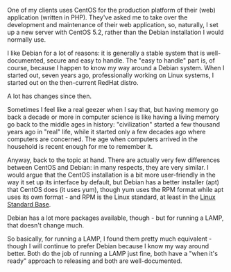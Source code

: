 One of my clients uses CentOS for the production platform of their (web) application (written in PHP). They've asked me to take over the development and maintenance of their web application, so, naturally, I set up a new server with CentOS 5.2, rather than the Debian installation I would normally use.

<!--more-->

I like Debian for a lot of reasons: it is generally a stable system that is well-documented, secure and easy to handle. The "easy to handle" part is, of course, because I happen to know my way around a Debian system. When I started out, seven years ago, professionally working on Linux systems, I started out on the then-current RedHat distro.

A lot has changes since then.

Sometimes I feel like a real geezer when I say that, but having memory go back a decade or more in computer science is like having a living memory go back to the middle ages in history: "civilization" started a few thousand years ago in "real" life, while it started only a few decades ago where computers are concerned. The age when computers arrived in the household is recent enough for me to remember it.

Anyway, back to the topic at hand. There are actually very few differences between CentOS and Debian: in many respects, they are very similar. I would argue that the CentOS installation is a bit more user-friendly in the way it set up its interface by default, but Debian has a better installer (apt) that CentOS does (it uses yum), though yum uses the RPM format while apt uses its own format - and RPM is the Linux standard, at least in the [Linux Standard Base](http://www.linuxfoundation.org/collaborate/workgroups/lsb).

Debian has a lot more packages available, though - but for running a LAMP, that doesn't change much.

So basically, for running a LAMP, I found them pretty much equivalent - though I will continue to prefer Debian because I know my way around better. Both do the job of running a LAMP just fine, both have a "when it's ready" approach to releasing and both are well-documented.